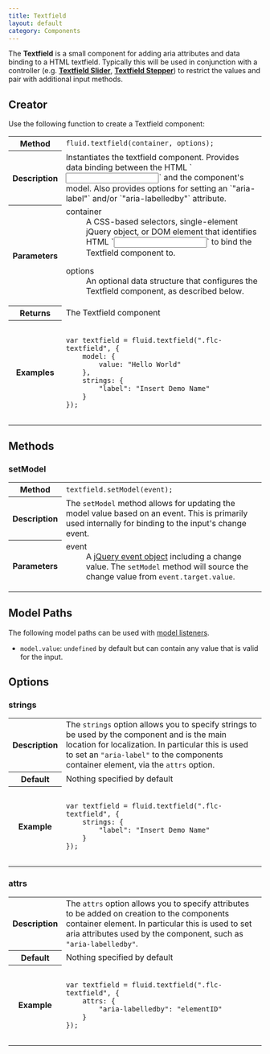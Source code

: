 ```yaml
---
title: Textfield
layout: default
category: Components
---
```


The **Textfield** is a small component for adding aria attributes and data binding to a HTML textfield. Typically this will be used in conjunction with a controller (e.g. [**Textfield Slider**](TextfieldSliderAPI.md), [**Textfield Stepper**](TextfieldStepperAPI.md)) to restrict the values and pair with additional input methods.

## Creator

Use the following function to create a Textfield component:

<table>
    <tbody>
        <tr>
            <th>Method</th>
            <td>
                <code>fluid.textfield(container, options);</code>
            </td>
        </tr>
        <tr>
            <th>Description</th>
            <td>
                Instantiates the textfield component. Provides data binding between the HTML `<input>` and the component's model. Also provides options for setting an `"aria-label"` and/or `"aria-labelledby"` attribute.
            </td>
        </tr>
        <tr>
            <th>Parameters</th>
            <td>
                <dl>
                    <dt>container</dt>
                    <dd>
                        A CSS-based selectors, single-element jQuery object, or DOM element that identifies HTML `<input>` to bind the Textfield component to.
                    </dd>
                </dl>
                <dl>
                    <dt>options</dt>
                    <dd>
                        An optional data structure that configures the Textfield component, as described below.
                    </dd>
                </dl>
            </td>
        </tr>
        <tr>
            <th>Returns</th>
            <td>The Textfield component</td>
        </tr>
        <tr>
            <th>Examples</th>
            <td>
<pre>
<code>
var textfield = fluid.textfield(".flc-textfield", {
    model: {
        value: "Hello World"
    },
    strings: {
        "label": "Insert Demo Name"
    }
});
</code>
</pre>
            </td>
        </tr>
    </tbody>
</table>

## Methods

### setModel

<table>
    <tbody>
        <tr>
            <th>Method</th>
            <td>
                <code>textfield.setModel(event);</code>
            </td>
        </tr>
        <tr>
            <th>Description</th>
            <td>
                The <code>setModel</code> method allows for updating the model value based on an event. This is primarily used internally for binding to the input's change event.
            </td>
        </tr>
        <tr>
            <th>Parameters</th>
            <td>
                <dl>
                    <dt>event</dt>
                    <dd>
                        A <a href="http://api.jquery.com/category/events/event-object/">jQuery event object</a> including a change value. The <code>setModel</code> method will source the change value from <code>event.target.value</code>.
                    </dd>
                </dl>
            </td>
        </tr>
    </tbody>
</table>

## Model Paths

The following model paths can be used with [model listeners](ChangeApplierAPI.md).

* `model.value`: `undefined` by default but can contain any value that is valid for the input.

## Options

### strings

<table>
    <tbody>
        <tr>
            <th>Description</th>
            <td>
                The <code>strings</code> option allows you to specify strings to be used by the component and is the main location for localization. In particular this is used to set an <code>"aria-label"</code> to the components container element, via the <code>attrs</code> option.
            </td>
        </tr>
        <tr>
            <th>Default</th>
            <td>Nothing specified by default</td>
        </tr>
        <tr>
            <th>Example</th>
            <td>
<pre>
<code>
var textfield = fluid.textfield(".flc-textfield", {
    strings: {
        "label": "Insert Demo Name"
    }
});
</code>
</pre>
            </td>
        </tr>
    </tbody>
</table>

### attrs

<table>
    <tbody>
        <tr>
            <th>Description</th>
            <td>
                The <code>attrs</code> option allows you to specify attributes to be added on creation to the components container element. In particular this is used to set aria attributes used by the component, such as <code>"aria-labelledby"</code>.
            </td>
        </tr>
        <tr>
            <th>Default</th>
            <td>Nothing specified by default</td>
        </tr>
        <tr>
            <th>Example</th>
            <td>
<pre>
<code>
var textfield = fluid.textfield(".flc-textfield", {
    attrs: {
        "aria-labelledby": "elementID"
    }
});
</code>
</pre>
            </td>
        </tr>
    </tbody>
</table>
